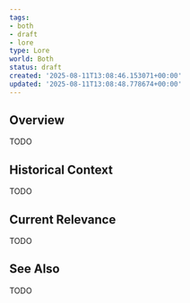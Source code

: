 ```yaml
---
tags:
- both
- draft
- lore
type: Lore
world: Both
status: draft
created: '2025-08-11T13:08:46.153071+00:00'
updated: '2025-08-11T13:08:48.778674+00:00'
---
```



## Overview

TODO
## Historical Context

TODO
## Current Relevance

TODO
## See Also

TODO
